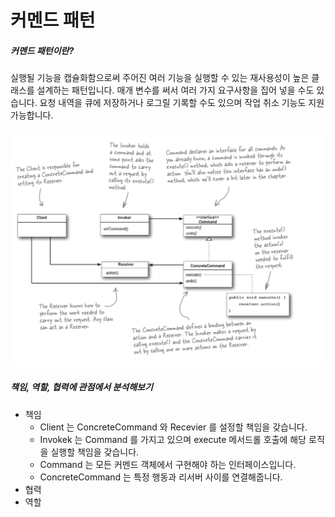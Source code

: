 # 커멘드 패턴

##### 커멘드 패턴이란?

실행될 기능을 캡슐화함으로써 주어진 여러 기능을 실행할 수 있는 재사용성이 높은 클래스를 설계하는 패턴입니다. 매개 변수를 써서 여러 가지 요구사항을 집어 넣을 수도 있습니다. 요청 내역을 큐에 저장하거나 로그릴
기록할 수도 있으며 작업 취소 기능도 지원 가능합니다.

![img.png](img.png)

##### 책임, 역할, 협력에 관점에서 분석해보기

- 책임
    - Client 는 ConcreteCommand 와 Recevier 를 설정할 책임을 갖습니다.
    - Invokek 는 Command 를 가지고 있으며 execute 메서드롤 호출에 해당 로직을 실행할 책임을 갖습니다.
    - Command 는 모든 커멘드 객체에서 구현해야 하는 인터페이스입니다. 
    - ConcreteCommand 는 특정 행동과 리서버 사이를 연결해줍니다. 
- 협력
- 역할
